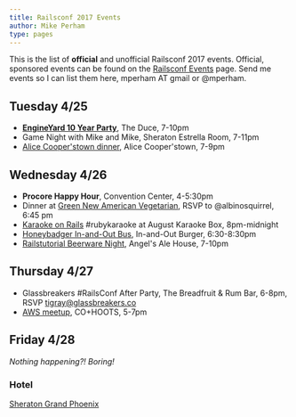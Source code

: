 ```yaml
---
title: Railsconf 2017 Events
author: Mike Perham
type: pages
---
```


This is the list of **official** and unofficial Railsconf 2017 events.  Official,
sponsored events can be found on the [Railsconf Events](http://railsconf.com/program/events) page.
Send me events so I can list them here, mperham AT gmail or @mperham.

## Tuesday 4/25

* **[EngineYard 10 Year Party](https://www.eventbrite.com/e/engine-yard-10-year-anniversary-party-tickets-33600718654)**, The Duce, 7-10pm
* Game Night with Mike and Mike, Sheraton Estrella Room, 7-11pm
* [Alice Cooper'stown dinner](https://nvite.com/CoopersTown/jje6yz), Alice Cooper'stown, 7-9pm

## Wednesday 4/26

* **Procore Happy Hour**, Convention Center, 4-5:30pm
* Dinner at [Green New American Vegetarian](https://www.google.com/maps/place/Green+Restaurant/@33.470142,-112.0676519,17z/data=!3m1!4b1!4m5!3m4!1s0x872b126c70ca4875:0x374895659096d56a!8m2!3d33.470142!4d-112.0654579), RSVP to @albinosquirrel, 6:45 pm
* [Karaoke on Rails](https://www.eventbrite.com/e/karaoke-on-rails-rubykaraoke-tickets-33436732166?aff=eandprexshre&ref=eandprexshre) #rubykaraoke at August Karaoke Box, 8pm-midnight
* [Honeybadger In-and-Out Bus](https://www.eventbrite.com/e/the-honeybadgerio-in-n-out-bus-tickets-33838334369), In-and-Out Burger, 6:30-8:30pm
* [Railstutorial Beerware Night](https://www.eventbrite.com/e/learn-enoughrails-tutorial-beerware-night-at-railsconf-2017-tickets-32517558894), Angel's Ale House, 7-10pm

## Thursday 4/27

* Glassbreakers #RailsConf After Party, The Breadfruit & Rum Bar, 6-8pm, RSVP tigray@glassbreakers.co
* [AWS meetup](https://www.meetup.com/AWSArizona/events/238776671/), CO+HOOTS, 5-7pm

## Friday 4/28

*Nothing happening?! Boring!*

### Hotel

[Sheraton Grand Phoenix](https://www.google.com/maps/place/sheraton+Grand+Phoenix,+North+3rd+Street,+Phoenix,+AZ/@33.4500609,-112.0727765,17z/data=!3m1!4b1!4m5!3m4!1s0x872b1218b2304b9b:0x61bebe037e093064!8m2!3d33.4500609!4d-112.0705878)
